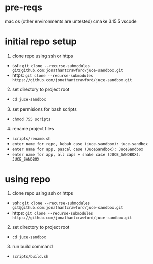 # pre-reqs
mac os (other environments are untested)
cmake 3.15.5
vscode

# initial repo setup
1. clone repo using ssh or https
- ssh: `git clone --recurse-submodules git@github.com:jonathantcrawford/juce-sandbox.git`
- https: `git clone --recurse-submodules https://github.com/jonathantcrawford/juce-sandbox.git`

2. set directory to project root
- `cd juce-sandbox`

3. set permisions for bash scripts
- `chmod 755 scripts`

4. rename project files
- `scripts/rename.sh`
- `enter name for repo, kebab case (juce-sandbox): juce-sandbox`
- `enter name for app, pascal case (JuceSandbox): JuceSandbox`
- `enter name for app, all caps + snake case (JUCE_SANDBOX): JUCE_SANDBOX`


# using repo
1. clone repo using ssh or https
- ssh: `git clone --recurse-submodules git@github.com:jonathantcrawford/juce-sandbox.git`
- https: `git clone --recurse-submodules https://github.com/jonathantcrawford/juce-sandbox.git`

2. set directory to project root
- `cd juce-sandbox`

3. run build command
- `scripts/build.sh`


